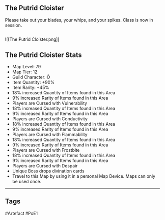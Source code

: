 ## The Putrid Cloister
Please take out your blades,
your whips, and your spikes.
Class is now in session.
##
![[The Putrid Cloister.png]]
## The Putrid Cloister Stats
- Map Level: 79
- Map Tier: 12
- Guild Character: Õ
- Item Quantity: +90%
- Item Rarity: +45%
- 18% increased Quantity of Items found in this Area
- 9% increased Rarity of Items found in this Area
- Players are Cursed with Vulnerability
- 18% increased Quantity of Items found in this Area
- 9% increased Rarity of Items found in this Area
- Players are Cursed with Conductivity
- 18% increased Quantity of Items found in this Area
- 9% increased Rarity of Items found in this Area
- Players are Cursed with Flammability
- 18% increased Quantity of Items found in this Area
- 9% increased Rarity of Items found in this Area
- Players are Cursed with Frostbite
- 18% increased Quantity of Items found in this Area
- 9% increased Rarity of Items found in this Area
- Players are Cursed with Despair
- Unique Boss drops divination cards
- Travel to this Map by using it in a personal Map Device. Maps can only be used once.


---
## Tags
#Artefact
#PoE1